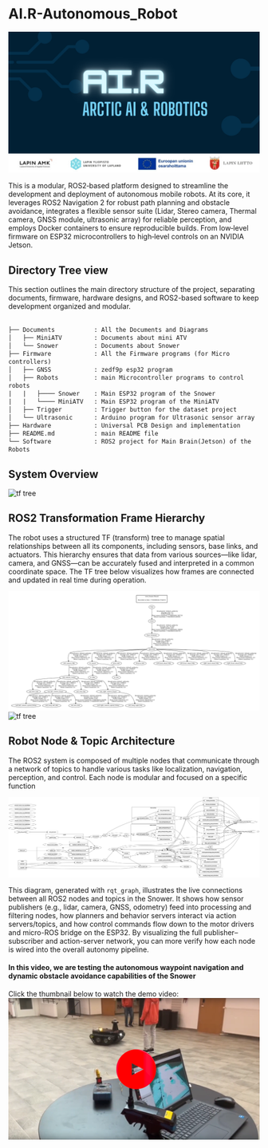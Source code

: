 # AI.R-Autonomous_Robot

![AI.R](Documents/readme_resource/AIR_background.png)

This is a modular, ROS2‑based platform designed to streamline the development and deployment of autonomous mobile robots. At its core, it leverages ROS2 Navigation 2 for robust path planning and obstacle avoidance, integrates a flexible sensor suite (Lidar, Stereo camera, Thermal camera, GNSS module, ultrasonic array) for reliable perception, and employs Docker containers to ensure reproducible builds. From low‑level firmware on ESP32 microcontrollers to high‑level controls on an NVIDIA Jetson.

## Directory Tree view
This section outlines the main directory structure of the project, separating documents, firmware, hardware designs, and ROS2-based software to keep development organized and modular.
```

├── Documents           : All the Documents and Diagrams
│   ├── MiniATV         : Documents about mini ATV
│   └── Snower          : Documents about Snower
├── Firmware            : All the Firmware programs (for Micro controllers)
│   ├── GNSS            : zedf9p esp32 program
│   ├── Robots          : main Microcontroller programs to control robots
|   |   ├──── Snower    : Main ESP32 program of the Snower
|   |   └──── MiniATV   : Main ESP32 program of the MiniATV
│   ├── Trigger         : Trigger button for the dataset project
│   └── Ultrasonic      : Arduino program for Ultrasonic sensor array
├── Hardware            : Universal PCB Design and implementation
├── README.md           : main README file
└── Software            : ROS2 project for Main Brain(Jetson) of the Robots 

```

## System Overview

![tf tree](../Documents/readme_resource/snower_docker_arch.drawio.png)

## ROS2 Transformation Frame Hierarchy

The robot uses a structured TF (transform) tree to manage spatial relationships between all its components, including sensors, base links, and actuators. This hierarchy ensures that data from various sources—like lidar, camera, and GNSS—can be accurately fused and interpreted in a common coordinate space. The TF tree below visualizes how frames are connected and updated in real time during operation.

[![tf tree](Documents/readme_resource/tf_tree.png)](Documents/Snower/tf_tree.pdf)
![tf tree](Documents/readme_resource/urdf_tf.gif)

## Robot Node & Topic Architecture

The ROS2 system is composed of multiple nodes that communicate through a network of topics to handle various tasks like localization, navigation, perception, and control. Each node is modular and focused on a specific function

![RQT Graph](Documents/Snower/rosgraph.png)

This diagram, generated with `rqt_graph`, illustrates the live connections between all ROS2 nodes and topics in the Snower. It shows how sensor publishers (e.g., lidar, camera, GNSS, odometry) feed into processing and filtering nodes, how planners and behavior servers interact via action servers/topics, and how control commands flow down to the motor drivers and micro-ROS bridge on the ESP32. By visualizing the full publisher–subscriber and action-server network, you can more verify how each node is wired into the overall autonomy pipeline.


#### In this video, we are testing the autonomous waypoint navigation and dynamic obstacle avoidance capabilities of the Snower 

Click the thumbnail below to watch the demo video:
[![Watch the video](Documents/readme_resource/video_thumbnail.png)](https://youtu.be/Bjw5K9Bklrk?si=DbEx6tLgyb9PHfoj)

